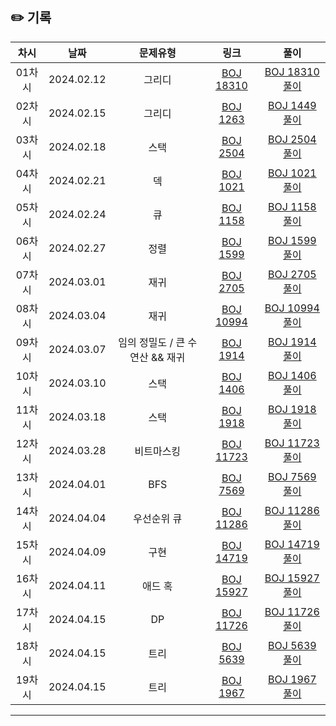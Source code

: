 ## ✏️ 기록   

| 차시 |    날짜    | 문제유형 | 링크 | 풀이 |
|:----:|:---------:|:----:|:-----:|:----:|
| 01차시 | 2024.02.12 |  그리디  | [BOJ 18310](https://www.acmicpc.net/problem/18310)  | [BOJ 18310 풀이](https://github.com/AlgoLeadMe/AlgoLeadMe-7/pull/3) |
| 02차시 | 2024.02.15 |  그리디  | [BOJ 1263](https://www.acmicpc.net/problem/1263)  | [BOJ 1449 풀이](https://github.com/AlgoLeadMe/AlgoLeadMe-7/pull/7) |
| 03차시 | 2024.02.18 |  스택  | [BOJ 2504](https://www.acmicpc.net/problem/2504)  | [BOJ 2504 풀이](https://github.com/AlgoLeadMe/AlgoLeadMe-7/pull/9) |
| 04차시 | 2024.02.21 |  덱  | [BOJ 1021](https://www.acmicpc.net/problem/1021)  | [BOJ 1021 풀이](https://github.com/AlgoLeadMe/AlgoLeadMe-7/pull/12) |
| 05차시 | 2024.02.24 |  큐  | [BOJ 1158](https://www.acmicpc.net/problem/1158)  | [BOJ 1158 풀이](https://github.com/AlgoLeadMe/AlgoLeadMe-7/pull/16) |
| 06차시 | 2024.02.27 |  정렬  | [BOJ 1599](https://www.acmicpc.net/problem/1599)  | [BOJ 1599 풀이](https://github.com/AlgoLeadMe/AlgoLeadMe-7/pull/21) |
| 07차시 | 2024.03.01 |  재귀  | [BOJ 2705](https://www.acmicpc.net/problem/2705)  | [BOJ 2705 풀이](https://github.com/AlgoLeadMe/AlgoLeadMe-7/pull/23) |
| 08차시 | 2024.03.04 |  재귀  | [BOJ 10994](https://www.acmicpc.net/problem/10994)  | [BOJ 10994 풀이](https://github.com/AlgoLeadMe/AlgoLeadMe-7/pull/27) |
| 09차시 | 2024.03.07 |  임의 정밀도 / 큰 수 연산 && 재귀  | [BOJ 1914](https://www.acmicpc.net/problem/1914)  | [BOJ 1914 풀이](https://github.com/AlgoLeadMe/AlgoLeadMe-7/pull/29) |
| 10차시 | 2024.03.10 |  스택  | [BOJ 1406](https://www.acmicpc.net/problem/1406)  | [BOJ 1406 풀이](https://github.com/AlgoLeadMe/AlgoLeadMe-7/pull/31) |
| 11차시 | 2024.03.18 |  스택  | [BOJ 1918](https://www.acmicpc.net/problem/1918)  | [BOJ 1918 풀이](https://github.com/AlgoLeadMe/AlgoLeadMe-7/pull/36) |
| 12차시 | 2024.03.28 |  비트마스킹  | [BOJ 11723](https://www.acmicpc.net/problem/11723)  | [BOJ 11723 풀이](https://github.com/AlgoLeadMe/AlgoLeadMe-7/pull/39) |
| 13차시 | 2024.04.01 |  BFS  | [BOJ 7569](https://www.acmicpc.net/problem/7569)  | [BOJ 7569 풀이](https://github.com/AlgoLeadMe/AlgoLeadMe-7/pull/42) |
| 14차시 | 2024.04.04 |  우선순위 큐  | [BOJ 11286](https://www.acmicpc.net/problem/11286)  | [BOJ 11286 풀이](https://github.com/AlgoLeadMe/AlgoLeadMe-7/pull/43) |
| 15차시 | 2024.04.09 |  구현  | [BOJ 14719](https://www.acmicpc.net/problem/14719)  | [BOJ 14719 풀이](https://github.com/AlgoLeadMe/AlgoLeadMe-7/pull/48) |
| 16차시 | 2024.04.11 |  애드 혹  | [BOJ 15927](https://www.acmicpc.net/problem/15927)  | [BOJ 15927 풀이](https://github.com/AlgoLeadMe/AlgoLeadMe-7/pull/51) |
| 17차시 | 2024.04.15 |  DP  | [BOJ 11726](https://www.acmicpc.net/problem/11726)  | [BOJ 11726 풀이](https://github.com/AlgoLeadMe/AlgoLeadMe-7/pull/53) |
| 18차시 | 2024.04.15 |  트리  | [BOJ 5639](https://www.acmicpc.net/problem/5639)  | [BOJ 5639 풀이](https://github.com/AlgoLeadMe/AlgoLeadMe-7/pull/53) |
| 19차시 | 2024.04.15 |  트리  | [BOJ 1967](https://www.acmicpc.net/problem/1967)  | [BOJ 1967 풀이](https://github.com/AlgoLeadMe/AlgoLeadMe-7/pull/53) |
---